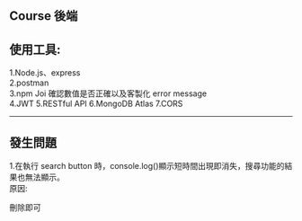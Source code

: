 ## Course 後端

## 使用工具:

1.Node.js、express  
2.postman  
3.npm Joi 確認數值是否正確以及客製化 error message  
4.JWT
5.RESTful API
6.MongoDB Atlas
7.CORS

---

## 發生問題

1.在執行 search button 時，console.log()顯示短時間出現即消失，搜尋功能的結果也無法顯示。  
原因:

<form>刪除即可
